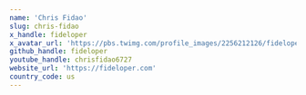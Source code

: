 ```yaml
---
name: 'Chris Fidao'
slug: chris-fidao
x_handle: fideloper
x_avatar_url: 'https://pbs.twimg.com/profile_images/2256212126/fideloper_200x200.jpg'
github_handle: fideloper
youtube_handle: chrisfidao6727
website_url: 'https://fideloper.com'
country_code: us
---
```

